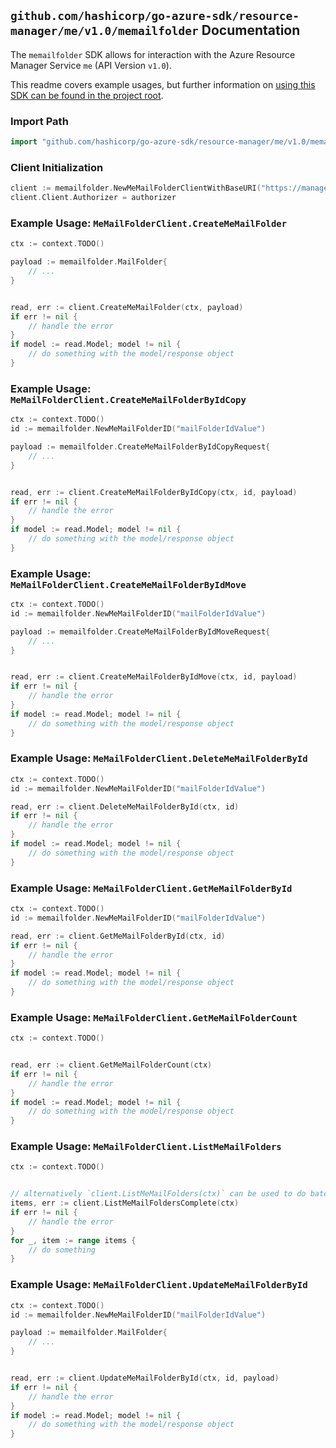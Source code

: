 
## `github.com/hashicorp/go-azure-sdk/resource-manager/me/v1.0/memailfolder` Documentation

The `memailfolder` SDK allows for interaction with the Azure Resource Manager Service `me` (API Version `v1.0`).

This readme covers example usages, but further information on [using this SDK can be found in the project root](https://github.com/hashicorp/go-azure-sdk/tree/main/docs).

### Import Path

```go
import "github.com/hashicorp/go-azure-sdk/resource-manager/me/v1.0/memailfolder"
```


### Client Initialization

```go
client := memailfolder.NewMeMailFolderClientWithBaseURI("https://management.azure.com")
client.Client.Authorizer = authorizer
```


### Example Usage: `MeMailFolderClient.CreateMeMailFolder`

```go
ctx := context.TODO()

payload := memailfolder.MailFolder{
	// ...
}


read, err := client.CreateMeMailFolder(ctx, payload)
if err != nil {
	// handle the error
}
if model := read.Model; model != nil {
	// do something with the model/response object
}
```


### Example Usage: `MeMailFolderClient.CreateMeMailFolderByIdCopy`

```go
ctx := context.TODO()
id := memailfolder.NewMeMailFolderID("mailFolderIdValue")

payload := memailfolder.CreateMeMailFolderByIdCopyRequest{
	// ...
}


read, err := client.CreateMeMailFolderByIdCopy(ctx, id, payload)
if err != nil {
	// handle the error
}
if model := read.Model; model != nil {
	// do something with the model/response object
}
```


### Example Usage: `MeMailFolderClient.CreateMeMailFolderByIdMove`

```go
ctx := context.TODO()
id := memailfolder.NewMeMailFolderID("mailFolderIdValue")

payload := memailfolder.CreateMeMailFolderByIdMoveRequest{
	// ...
}


read, err := client.CreateMeMailFolderByIdMove(ctx, id, payload)
if err != nil {
	// handle the error
}
if model := read.Model; model != nil {
	// do something with the model/response object
}
```


### Example Usage: `MeMailFolderClient.DeleteMeMailFolderById`

```go
ctx := context.TODO()
id := memailfolder.NewMeMailFolderID("mailFolderIdValue")

read, err := client.DeleteMeMailFolderById(ctx, id)
if err != nil {
	// handle the error
}
if model := read.Model; model != nil {
	// do something with the model/response object
}
```


### Example Usage: `MeMailFolderClient.GetMeMailFolderById`

```go
ctx := context.TODO()
id := memailfolder.NewMeMailFolderID("mailFolderIdValue")

read, err := client.GetMeMailFolderById(ctx, id)
if err != nil {
	// handle the error
}
if model := read.Model; model != nil {
	// do something with the model/response object
}
```


### Example Usage: `MeMailFolderClient.GetMeMailFolderCount`

```go
ctx := context.TODO()


read, err := client.GetMeMailFolderCount(ctx)
if err != nil {
	// handle the error
}
if model := read.Model; model != nil {
	// do something with the model/response object
}
```


### Example Usage: `MeMailFolderClient.ListMeMailFolders`

```go
ctx := context.TODO()


// alternatively `client.ListMeMailFolders(ctx)` can be used to do batched pagination
items, err := client.ListMeMailFoldersComplete(ctx)
if err != nil {
	// handle the error
}
for _, item := range items {
	// do something
}
```


### Example Usage: `MeMailFolderClient.UpdateMeMailFolderById`

```go
ctx := context.TODO()
id := memailfolder.NewMeMailFolderID("mailFolderIdValue")

payload := memailfolder.MailFolder{
	// ...
}


read, err := client.UpdateMeMailFolderById(ctx, id, payload)
if err != nil {
	// handle the error
}
if model := read.Model; model != nil {
	// do something with the model/response object
}
```
